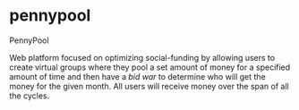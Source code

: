 # pennypool
PennyPool

Web platform focused on optimizing social-funding by allowing users to create virtual groups where they pool a set amount of money for a specified amount of time and then have a _bid war_ to determine who will get the money for the given month. All users will receive money over the span of all the cycles.
